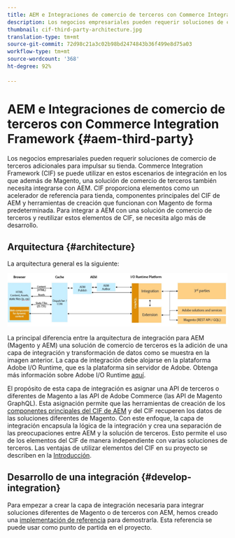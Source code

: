 ```yaml
---
title: AEM e Integraciones de comercio de terceros con Commerce Integration Framework
description: Los negocios empresariales pueden requerir soluciones de comercio de terceros adicionales para impulsar su tienda. Commerce Integration Framework (CIF) puede utilizarse en estos escenarios de integración para conectar una solución comercial de terceros a Adobe Experience Manager mediante el motor de ejecución de E/S.
thumbnail: cif-third-party-architecture.jpg
translation-type: tm+mt
source-git-commit: 72d98c21a3c02b98bd2474843b36f499e8d75a03
workflow-type: tm+mt
source-wordcount: '368'
ht-degree: 92%

---
```



# AEM e Integraciones de comercio de terceros con Commerce Integration Framework {#aem-third-party}

Los negocios empresariales pueden requerir soluciones de comercio de terceros adicionales para impulsar su tienda. Commerce Integration Framework (CIF) se puede utilizar en estos escenarios de integración en los que además de Magento, una solución de comercio de terceros también necesita integrarse con AEM. CIF proporciona elementos como un acelerador de referencia para tienda, componentes principales del CIF de AEM y herramientas de creación que funcionan con Magento de forma predeterminada. Para integrar a AEM con una solución de comercio de terceros y reutilizar estos elementos de CIF, se necesita algo más de desarrollo.

## Arquitectura {#architecture}

La arquitectura general es la siguiente:

![Descripción general de la arquitectura de terceros/AEM diferentes de Magento](/help/commerce-cloud/assets/AEM_nonMagento_Architecture.JPG)

La principal diferencia entre la arquitectura de integración para AEM (Magento y AEM) una solución de comercio de terceros es la adición de una capa de integración y transformación de datos como se muestra en la imagen anterior. La capa de integración debe alojarse en la plataforma Adobe I/O Runtime, que es la plataforma sin servidor de Adobe. Obtenga más información sobre Adobe I/O Runtime [aquí](https://www.adobe.io/apis/experienceplatform/runtime.html).

El propósito de esta capa de integración es asignar una API de terceros o diferentes de Magento a las API de Adobe Commerce (las API de Magento GraphQL). Esta asignación permite que las herramientas de creación de los [componentes principales del CIF de AEM](https://github.com/adobe/aem-core-cif-components) y del CIF recuperen los datos de las soluciones diferentes de Magento. Con este enfoque, la capa de integración encapsula la lógica de la integración y crea una separación de las preocupaciones entre AEM y la solución de terceros. Esto permite el uso de los elementos del CIF de manera independiente con varias soluciones de terceros. Las ventajas de utilizar elementos del CIF en su proyecto se describen en la [Introducción](/help/commerce-cloud/overview.md).

## Desarrollo de una integración {#develop-integration}

Para empezar a crear la capa de integración necesaria para integrar soluciones diferentes de Magento o de terceros con AEM, hemos creado una [implementación de referencia](https://github.com/adobe/commerce-cif-graphql-integration-reference) para demostrarla. Esta referencia se puede usar como punto de partida en el proyecto.
